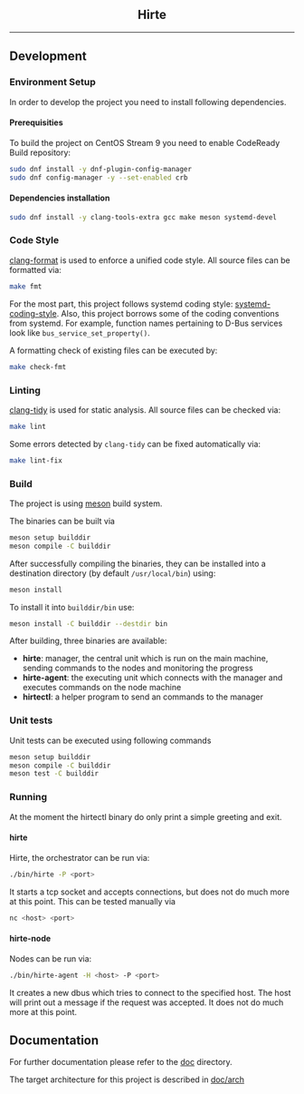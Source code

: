 <p align="center">
  <h2 align="center">Hirte</h3>
</p>

---

## Development

### Environment Setup

In order to develop the project you need to install following dependencies.

#### Prerequisities

To build the project on CentOS Stream 9 you need to enable CodeReady Build repository:
```bash
sudo dnf install -y dnf-plugin-config-manager
sudo dnf config-manager -y --set-enabled crb
```

#### Dependencies installation

```bash
sudo dnf install -y clang-tools-extra gcc make meson systemd-devel
```

### Code Style

[clang-format](https://clang.llvm.org/docs/ClangFormat.html) is used to enforce a unified code style. All source files can be formatted via:
```bash
make fmt
```

For the most part, this project follows systemd coding style: [systemd-coding-style](https://github.com/systemd/systemd/blob/main/docs/CODING_STYLE.md).
Also, this project borrows some of the coding conventions from systemd.  For example, function names pertaining to D-Bus services look like <code>bus_service_set_property()</code>.

A formatting check of existing files can be executed by:
```bash
make check-fmt
```

### Linting

[clang-tidy](https://clang.llvm.org/extra/clang-tidy/) is used for static analysis. All source files can be checked via:
```bash
make lint
```

Some errors detected by `clang-tidy` can be fixed automatically via: 
```bash
make lint-fix
```

### Build

The project is using [meson](https://mesonbuild.com/) build system.

The binaries can be built via
```bash
meson setup builddir
meson compile -C builddir
```

After successfully compiling the binaries, they can be installed into a destination directory (by default `/usr/local/bin`) using:
```bash
meson install
```

To install it into `builddir/bin` use:
```bash
meson install -C builddir --destdir bin
```

After building, three binaries are available:
- __hirte__: manager, the central unit which is run on the main machine, sending commands to the nodes and monitoring the progress
- __hirte-agent__: the executing unit which connects with the manager and executes commands on the node machine
- __hirtectl__: a helper program to send an commands to the manager

### Unit tests

Unit tests can be executed using following commands
```bash
meson setup builddir
meson compile -C builddir
meson test -C builddir
```

### Running

At the moment the hirtectl binary do only print a simple greeting and exit.

#### hirte

Hirte, the orchestrator can be run via:
```bash
./bin/hirte -P <port>
```
It starts a tcp socket and accepts connections, but does not do much more at this point.
This can be tested manually via
```bash
nc <host> <port>
```

#### hirte-node

Nodes can be run via:
```bash
./bin/hirte-agent -H <host> -P <port>
```
It creates a new dbus which tries to connect to the specified host. The host will print out a message if the request was accepted. It does not do much more at this point.

## Documentation

For further documentation please refer to the [doc](./doc/) directory.

The target architecture for this project is described in [doc/arch](./doc/arch/)
